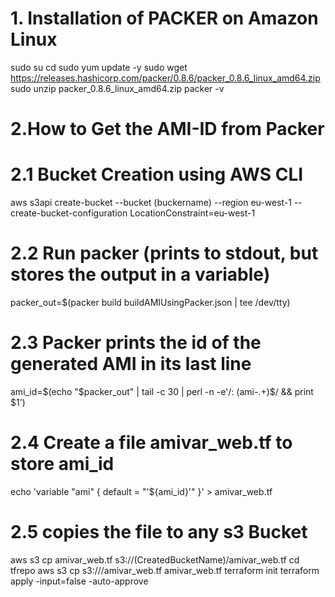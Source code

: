 # 1.  Installation of PACKER on Amazon Linux
sudo su
cd
sudo yum update -y
sudo wget https://releases.hashicorp.com/packer/0.8.6/packer_0.8.6_linux_amd64.zip
sudo unzip packer_0.8.6_linux_amd64.zip
packer -v

# 2.How to Get the AMI-ID from Packer

# 2.1   Bucket Creation using AWS CLI
aws s3api create-bucket --bucket (buckername) --region eu-west-1 --create-bucket-configuration LocationConstraint=eu-west-1

# 2.2   Run packer (prints to stdout, but stores the output in a variable)
packer_out=$(packer build buildAMIUsingPacker.json | tee /dev/tty)

# 2.3   Packer prints the id of the generated AMI in its last line
ami_id=$(echo "$packer_out" | tail -c 30 | perl -n -e'/: (ami-.+)$/ && print $1')

# 2.4   Create a file amivar_web.tf to store ami_id
echo 'variable "ami" { default = "'${ami_id}'" }' > amivar_web.tf

# 2.5 copies the file to any s3 Bucket
aws s3 cp amivar_web.tf s3://(CreatedBucketName)/amivar_web.tf
cd tfrepo
aws s3 cp s3://<CreatedBucketName>/amivar_web.tf amivar_web.tf
terraform init
terraform apply -input=false -auto-approve
